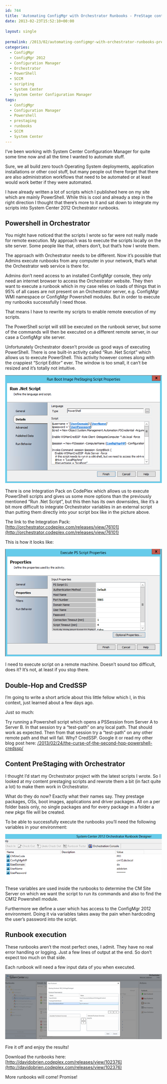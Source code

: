 ```yaml
---
id: 744
title: 'Automating ConfigMgr with Orchestrator Runbooks - PreStage content'
date: 2013-02-23T15:52:10+00:00

layout: single

permalink: /2013/02/automating-configmgr-with-orchestrator-runbooks-prestage-content/
categories:
  - ConfigMgr
  - ConfigMgr 2012
  - Configuration Manager
  - Orchestrator
  - PowerShell
  - SCCM
  - scripting
  - System Center
  - System Center Configuration Manager
tags:
  - ConfigMgr
  - Configuration Manager
  - Powershell
  - prestaging
  - runbooks
  - SCCM
  - System Center
---
```

I’ve been working with System Center Configuration Manager for quite some time now and all the time I wanted to automate stuff.

Sure, we all build zero touch Operating System deployments, application installations or other cool stuff, but many people out there forget that there are also administration workflows that need to be automated or at least would work better if they were automated.

I have already written a lot of scripts which I published here on my site which are mainly PowerShell. While this is cool and already a step in the right direction I thought that there’s more to it and sat down to integrate my scripts into System Center 2012 Orchestrator runbooks.

## Powershell in Orchestrator

You might have noticed that the scripts I wrote so far were not really made for remote execution. My approach was to execute the scripts locally on the site server. Some people like that, others don’t, but that’s how I wrote them.

The approach with Orchestrator needs to be different. Now it’s possible that Admins execute runbooks from any computer in your network, that’s what the Orchestrator web service is there for.

Admins don’t need access to an installed ConfigMgr console, they only need an internet browser to access the Orchestrator website. They then want to execute a runbook which in my case relies on loads of things that in 95% of all cases are not present on an Orchestrator server, e.g. ConfigMgr WMI namespace or ConfigMgr Powershell modules. But in order to execute my runbooks successfully I need those.

That means I have to rewrite my scripts to enable remote execution of my scripts.

The PowerShell script will still be executed on the runbook server, but some of the commands will then be executed on a different remote server, in our case a ConfigMgr site server.

Unfortunately Orchestrator doesn’t provide us good ways of executing PowerShell. There is one built-in activity called “Run .Net Script” which allows us to execute PowerShell. This activity however comes along with the crappiest “Script Editor” ever. The window is too small, it can’t be resized and it’s totally not intuitive.

![image](/media/2013/02/image1.png "image")

There is one Integration Pack on CodePlex which allows us to execute PowerShell scripts and gives us some more options than the previously mentioned “Run .Net Script”, but this then has its own downsides, like it’s a bit more difficult to integrate Orchestrator variables in an external script than putting them directly into your script box like in the picture above.

The link to the Integration Pack: [http://orchestrator.codeplex.com/releases/view/76101](http://orchestrator.codeplex.com/releases/view/76101)

This is how it looks like:

![image](/media/2013/02/image2.png "image")

I need to execute script on a remote machine. Doesn’t sound too difficult, does it? It’s not, at least if you stop there.

## Double-Hop and CredSSP

I’m going to write a short article about this little fellow which I, in this context, just learned about a few days ago.

Just so much:

Try running a Powershell script which opens a PSSession from Server A to Server B. In that session try a “test-path” on any local path. That should work as expected. Then from that session try a “test-path” on any other remote path and that will fail. Why? CredSSP. Google it or read my other blog post here: [/2013/02/24/the-curse-of-the-second-hop-powershell-credssp/](/2013/02/24/the-curse-of-the-second-hop-powershell-credssp/)

## Content PreStaging with Orchestrator

I thought I’d start my Orchestrator project with the latest scripts I wrote. So I looked at my content prestaging scripts and rewrote them a bit (in fact quite a lot) to make them work in Orchestrator.

What do they do now? Exactly what their names say. They prestage packages, OSs, boot images, applications and driver packages. All on a per folder basis only, no single packages and for every package in a folder a new pkgx file will be created.

To be able to successfully execute the runbooks you’ll need the following variables in your environment:

![image](/media/2013/02/image3.png "image")

These variables are used inside the runbooks to determine the CM Site Server on which we want the script to run its commands and also to find the CM12 Powershell module.

Furthermore we define a user which has access to the ConfigMgr 2012 environment. Doing it via variables takes away the pain when hardcoding the user’s password into the script.

## Runbook execution

These runbooks aren’t the most perfect ones, I admit. They have no real error handling or logging. Just a few lines of output at the end. So don’t expect too much on that side.

Each runbook will need a few input data of you when executed.

![image](/media/2013/02/image4.png "image")

Fire it off and enjoy the results!

Download the runbooks here: [http://davidobrien.codeplex.com/releases/view/102376](http://davidobrien.codeplex.com/releases/view/102376)

More runbooks will come! Promise!




